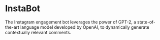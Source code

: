 # InstaBot
The Instagram engagement bot leverages the power of GPT-2, a state-of-the-art language model developed by OpenAI, to dynamically generate contextually relevant comments. 
